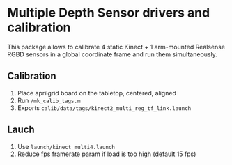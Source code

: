 # Multiple Depth Sensor drivers and calibration

This package allows to calibrate 4 static Kinect + 1 arm-mounted Realsense RGBD sensors in a global coordinate frame and run them simultaneously.

## Calibration

1. Place aprilgrid board on the tabletop, centered, aligned
2. Run `/mk_calib_tags.m`
3. Exports `calib/data/tags/kinect2_multi_reg_tf_link.launch`

## Lauch

1. Use `launch/kinect_multi4.launch`
2. Reduce fps framerate param if load is too high (default 15 fps)

